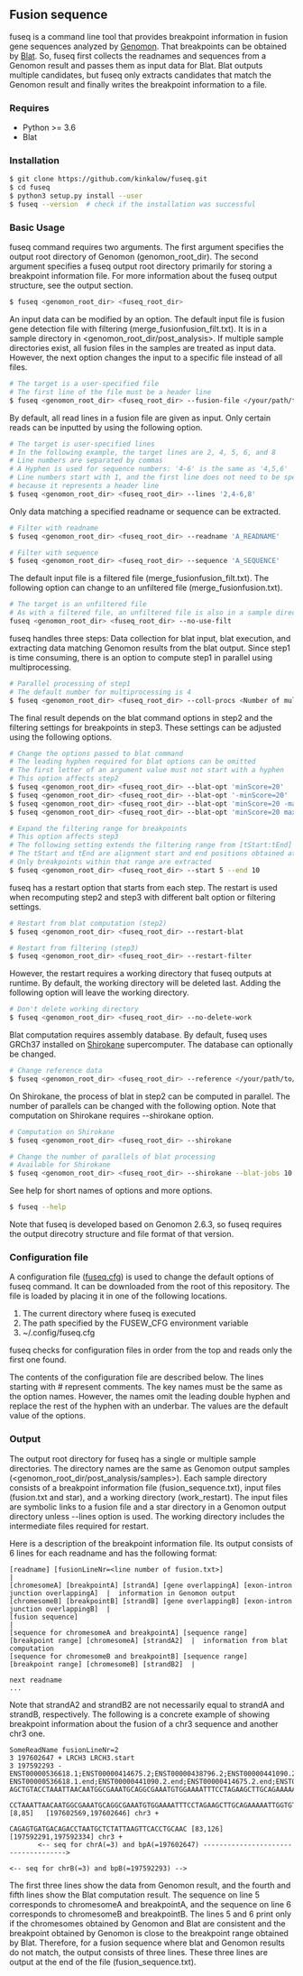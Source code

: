 ## Fusion sequence

fuseq is a command line tool that provides breakpoint information in fusion gene sequences analyzed by [Genomon](https://genomon-project.github.io/GenomonPagesR/).
That breakpoints can be obtained by [Blat](https://genome.ucsc.edu/cgi-bin/hgBlat).
So, fuseq first collects the readnames and sequences from a Genomon result and passes them as input data for Blat.
Blat outputs multiple candidates, but fuseq only extracts candidates that match the Genomon result and finally writes the breakpoint information to a file.

### Requires

- Python >= 3.6
- Blat

### Installation

```bash
$ git clone https://github.com/kinkalow/fuseq.git
$ cd fuseq
$ python3 setup.py install --user
$ fuseq --version  # check if the installation was successful
```

### Basic Usage

fuseq command requires two arguments.
The first argument specifies the output root directory of Genomon (genomon_root_dir).
The second argument specifies a fuseq output root directory primarily for storing a breakpoint information file.
For more information about the fuseq output structure, see the output section.

```bash
$ fuseq <genomon_root_dir> <fuseq_root_dir>
```

An input data can be modified by an option.
The default input file is fusion gene detection file with filtering (merge_fusionfusion_filt.txt).
It is in a sample directory in \<genomon_root_dir/post_analysis\>.
If multiple sample directories exist, all fusion files in the samples are treated as input data.
However, the next option changes the input to a specific file instead of all files.

```bash
# The target is a user-specified file
# The first line of the file must be a header line
$ fuseq <genomon_root_dir> <fuseq_root_dir> --fusion-file </your/path/to/fusion/gene/detection/file>
```

By default, all read lines in a fusion file are given as input.
Only certain reads can be inputted by using the following option.

```bash
# The target is user-specified lines
# In the following example, the target lines are 2, 4, 5, 6, and 8
# Line numbers are separated by commas
# A Hyphen is used for sequence numbers: '4-6' is the same as '4,5,6'
# Line numbers start with 1, and the first line does not need to be specified
# because it represents a header line
$ fuseq <genomon_root_dir> <fuseq_root_dir> --lines '2,4-6,8'
```

Only data matching a specified readname or sequence can be extracted.

```bash
# Filter with readname
$ fuseq <genomon_root_dir> <fuseq_root_dir> --readname 'A_READNAME'

# Filter with sequence
$ fuseq <genomon_root_dir> <fuseq_root_dir> --sequence 'A_SEQUENCE'
```

The default input file is a filtered file (merge_fusionfusion_filt.txt).
The following option can change to an unfiltered file (merge_fusionfusion.txt).

```bash
# The target is an unfiltered file
# As with a filtered file, an unfiltered file is also in a sample directory
fuseq <genomon_root_dir> <fuseq_root_dir> --no-use-filt
```

fuseq handles three steps: Data collection for blat input, blat execution, and extracting data matching Genomon results from the blat output.
Since step1 is time consuming, there is an option to compute step1 in parallel using multiprocessing.

```bash
# Parallel processing of step1
# The default number for multiprocessing is 4
$ fuseq <genomon_root_dir> <fuseq_root_dir> --coll-procs <Number of multiprocessing>
```

The final result depends on the blat command options in step2 and the filtering settings for breakpoints in step3.
These settings can be adjusted using the following options.

```bash
# Change the options passed to blat command
# The leading hyphen required for blat options can be omitted
# The first letter of an argument value must not start with a hyphen
# This option affects step2
$ fuseq <genomon_root_dir> <fuseq_root_dir> --blat-opt 'minScore=20'            # OK
$ fuseq <genomon_root_dir> <fuseq_root_dir> --blat-opt '-minScore=20'           # NG
$ fuseq <genomon_root_dir> <fuseq_root_dir> --blat-opt 'minScore=20 -maxGap=3'  # OK
$ fuseq <genomon_root_dir> <fuseq_root_dir> --blat-opt 'minScore=20 maxGap=3'   # OK

# Expand the filtering range for breakpoints
# This option affects step3
# The following setting extends the filtering range from [tStart:tEnd] to [tStart-5:tEnd+10]
# The tStart and tEnd are alignment start and end positions obtained at blat computation, respectively
# Only breakpoints within that range are extracted
$ fuseq <genomon_root_dir> <fuseq_root_dir> --start 5 --end 10
```

fuseq has a restart option that starts from each step.
The restart is used when recomputing step2 and step3 with different balt option or filtering settings.

```bash
# Restart from blat computation (step2)
$ fuseq <genomon_root_dir> <fuseq_root_dir> --restart-blat

# Restart from filtering (step3)
$ fuseq <genomon_root_dir> <fuseq_root_dir> --restart-filter
```

However, the restart requires a working directory that fuseq outputs at runtime.
By default, the working directory will be deleted last.
Adding the following option will leave the working directory.

```bash
# Don't delete working directory
$ fuseq <genomon_root_dir> <fuseq_root_dir> --no-delete-work
```

Blat computation requires assembly database.
By default, fuseq uses GRCh37 installed on [Shirokane](https://gc.hgc.jp/en/) supercomputer.
The database can optionally be changed.

```bash
# Change reference data
$ fuseq <genomon_root_dir> <fuseq_root_dir> --reference </your/path/to/reference/genome>
```

On Shirokane, the process of blat in step2 can be computed in parallel.
The number of parallels can be changed with the following option.
Note that computation on Shirokane requires --shirokane option.

```bash
# Computation on Shirokane
$ fuseq <genomon_root_dir> <fuseq_root_dir> --shirokane

# Change the number of parallels of blat processing
# Available for Shirokane
$ fuseq <genomon_root_dir> <fuseq_root_dir> --shirokane --blat-jobs 10
```

See help for short names of options and more options.

```bash
$ fuseq --help
```

Note that fuseq is developed based on Genomon 2.6.3, so fuseq requires the output direcotry structure and file format of that version.

### Configuration file

A configuration file ([fuseq.cfg](https://github.com/kinkalow/fuseq/blob/main/fuseq.cfg)) is used to change the default options of fuseq command.
It can be downloaded from the root of this repository.
The file is loaded by placing it in one of the following locations.
  1. The current directory where fuseq is executed
  1. The path specified by the FUSEW_CFG environment variable
  1. ~/.config/fuseq.cfg

fuseq checks for configuration files in order from the top and reads only the first one found.

The contents of the configuration file are described below.
The lines starting with # represent comments.
The key names must be the same as the option names.
However, the names omit the leading double hyphen and replace the rest of the hyphen with an underbar.
The values are the default value of the options.

### Output

The output root directory for fuseq has a single or multiple sample directories.
The directory names are the same as Genomon output samples (\<genomon_root_dir/post_analysis/samples\>).
Each sample directory consists of a breakpoint information file (fusion_sequence.txt), input files (fusion.txt and star), and a working directory (work_restart).
The input files are symbolic links to a fusion file and a star directory in a Genomon output directory unless --lines option is used.
The working directory includes the intermediate files required for restart.

Here is a description of the breakpoint information file.
Its output consists of 6 lines for each readname and has the following format:

```
[readname] [fusionLineNr=<line number of fusion.txt>]                                          |
[chromesomeA] [breakpointA] [strandA] [gene overlappingA] [exon-intron junction overlappingA]  |  information in Genomon output
[chromesomeB] [breakpointB] [strandB] [gene overlappingB] [exon-intron junction overlappingB]  |
[fusion sequence]                                                                              |
[sequence for chromesomeA and breakpointA] [sequence range] [breakpoint range] [chromesomeA] [strandA2]  |  information from blat computation
[sequence for chromesomeB and breakpointB] [sequence range] [breakpoint range] [chromesomeB] [strandB2]  |

next readname
...
```

Note that strandA2 and strandB2 are not necessarily equal to strandA and strandB, respectively.
The following is a concrete example of showing breakpoint information about the fusion of a chr3 sequence and another chr3 one.

```
SomeReadName fusionLineNr=2
3 197602647 + LRCH3 LRCH3.start
3 197592293 - ENST00000536618.1;ENST00000414675.2;ENST00000438796.2;ENST00000441090.2;ENST00000425562.2 ENST00000536618.1.end;ENST00000441090.2.end;ENST00000414675.2.end;ENST00000425562.2.end;ENST00000438796.2.end
AGCTGTACCTAAATTAACAATGGCGAAATGCAGGCGAAATGTGGAAAATTTCCTAGAAGCTTGCAGAAAAATTGGTGTACCTCAGAGTGATGACAGACCTAATGCTCTATTAAGTTCACCTGCAAC
       CCTAAATTAACAATGGCGAAATGCAGGCGAAATGTGGAAAATTTCCTAGAAGCTTGCAGAAAAATTGGTGTACCTCAG                                          [8,85]   [197602569,197602646] chr3 +
                                                                                  CAGAGTGATGACAGACCTAATGCTCTATTAAGTTCACCTGCAAC [83,126] [197592291,197592334] chr3 +
       <-- seq for chrA(=3) and bpA(=197602647) ------------------------------------>
                                                                                  <-- seq for chrB(=3) and bpB(=197592293) -->
```

The first three lines show the data from Genomon result, and the fourth and fifth lines show the Blat computation result.
The sequence on line 5 corresponds to chromesomeA and breakpointA, and the sequence on line 6 corresponds to chromesomeB and breakpointB.
The lines 5 and 6 print only if the chromesomes obtained by Genomon and Blat are consistent and the breakpoint obtained by Genomon is close to the breakpoint range obtained by Blat.
Therefore, for a fusion sequence where blat and Genomon results do not match, the output consists of three lines.
These three lines are output at the end of the file (fusion_sequence.txt).
